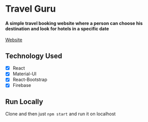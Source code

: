 # Travel Guru 

#### A simple travel booking website where a person can choose his destination and look for hotels in a specific date
[Website](https://travel-guru-80328.web.app/)

Technology Used
------

- [x] React
- [x] Material-UI
- [x] React-Bootstrap
- [x] Firebase

Run Locally
------
Clone and then just `npm start` and run it on localhost
